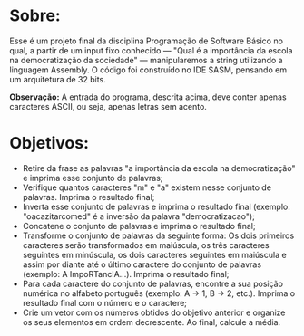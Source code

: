 # Sobre:
Esse é um projeto final da disciplina Programação de Software Básico no qual, a partir de um input fixo conhecido — "Qual é a importância da escola na democratização da
sociedade" — manipularemos a string utilizando a linguagem Assembly. O código foi construído no IDE SASM, pensando em um arquitetura de 32 bits.

**Observação:** A entrada do programa, descrita acima, deve conter apenas caracteres ASCII, ou seja, apenas letras sem acento.

# Objetivos:
- Retire da frase as palavras "a importância da escola na democratização" e imprima esse conjunto de palavras;
- Verifique quantos caracteres "m" e "a" existem nesse conjunto de palavras. Imprima o resultado final;
- Inverta esse conjunto de palavras e imprima o resultado final (exemplo: "oacazitarcomed" é a inversão da palavra "democratizacao");
- Concatene o conjunto de palavras e imprima o resultado final;
- Transforme o conjunto de palavras da seguinte forma: Os dois primeiros caracteres serão transformados em maiúscula, os três caracteres seguintes
em minúscula, os dois caracteres seguintes em maiúscula e assim por diante até o último caractere do conjunto de palavras (exemplo: A ImpoRTancIA...). 
Imprima o resultado final;
- Para cada caractere do conjunto de palavras, encontre a sua posição numérica no alfabeto português (exemplo: A -> 1, B -> 2, etc.). Imprima o resultado
final com o número e o caractere;
- Crie um vetor com os números obtidos do objetivo anterior e organize os seus elementos em ordem decrescente. Ao final, calcule a média.



